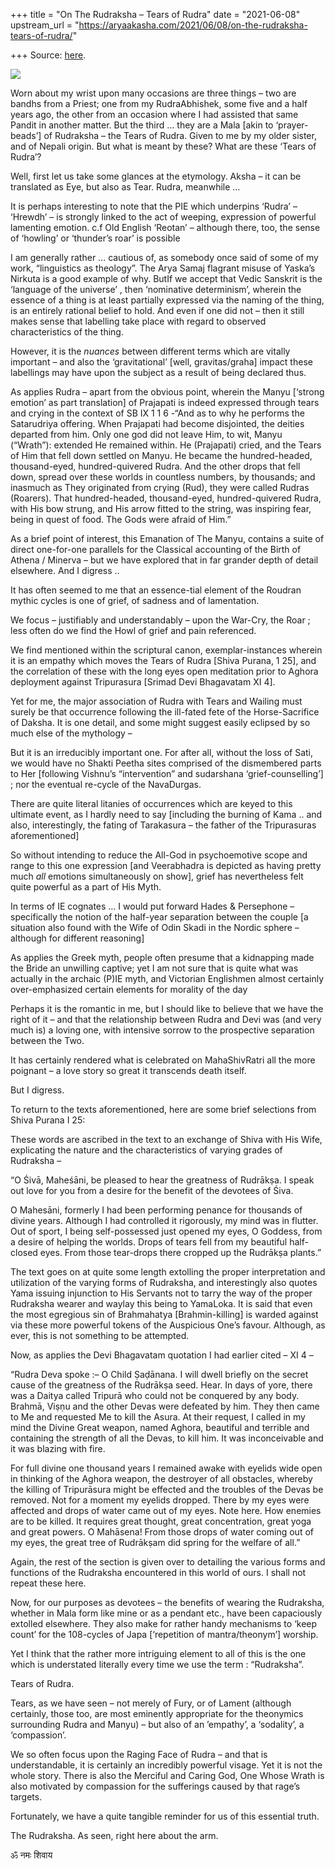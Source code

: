 +++
title = "On The Rudraksha – Tears of Rudra"
date = "2021-06-08"
upstream_url = "https://aryaakasha.com/2021/06/08/on-the-rudraksha-tears-of-rudra/"

+++
Source: [here](https://aryaakasha.com/2021/06/08/on-the-rudraksha-tears-of-rudra/).

![](https://aryaakasha.files.wordpress.com/2021/06/img_07631.jpg?w=768)

Worn about my wrist upon many occasions are three things – two are
bandhs from a Priest; one from my RudraAbhishek, some five and a half
years ago, the other from an occasion where I had assisted that same
Pandit in another matter. But the third … they are a Mala \[akin to
‘prayer-beads’\] of Rudraksha – the Tears of Rudra. Given to me by my
older sister, and of Nepali origin. But what is meant by these? What are
these ‘Tears of Rudra’?

Well, first let us take some glances at the etymology. Aksha – it can be
translated as Eye, but also as Tear. Rudra, meanwhile …

It is perhaps interesting to note that the PIE which underpins ‘Rudra’ –
‘Hrewdh’ – is strongly linked to the act of weeping, expression of
powerful lamenting emotion. c.f Old English ‘Reotan’ – although there,
too, the sense of ‘howling’ or ‘thunder’s roar’ is possible

I am generally rather … cautious of, as somebody once said of some of my
work, “linguistics as theology”. The Arya Samaj flagrant misuse of
Yaska’s Nirkuta is a good example of why. ButIf we accept that Vedic
Sanskrit is the ‘language of the universe’ , then ‘nominative
determinism’, wherein the essence of a thing is at least partially
expressed via the naming of the thing, is an entirely rational belief to
hold. And even if one did not – then it still makes sense that labelling
take place with regard to observed characteristics of the thing.

However, it is the *nuances* between different terms which are vitally
important – and also the ‘gravitational’ \[well, gravitas/graha\] impact
these labellings may have upon the subject as a result of being declared
thus.

As applies Rudra – apart from the obvious point, wherein the Manyu
\[‘strong emotion’ as part translation\] of Prajapati is indeed
expressed through tears and crying in the context of SB IX 1 1 6 -“And
as to why he performs the Satarudriya offering. When Prajapati had
become disjointed, the deities departed from him. Only one god did not
leave Him, to wit, Manyu (“Wrath”): extended He remained within. He
(Prajapati) cried, and the Tears of Him that fell down settled on Manyu.
He became the hundred-headed, thousand-eyed, hundred-quivered Rudra. And
the other drops that fell down, spread over these worlds in countless
numbers, by thousands; and inasmuch as They originated from crying
(Rud), they were called Rudras (Roarers). That hundred-headed,
thousand-eyed, hundred-quivered Rudra, with His bow strung, and His
arrow fitted to the string, was inspiring fear, being in quest of food.
The Gods were afraid of Him.”

As a brief point of interest, this Emanation of The Manyu, contains a
suite of direct one-for-one parallels for the Classical accounting of
the Birth of Athena / Minerva – but we have explored that in far grander
depth of detail elsewhere. And I digress ..

It has often seemed to me that an essence-tial element of the Roudran
mythic cycles is one of grief, of sadness and of lamentation.

We focus – justifiably and understandably – upon the War-Cry, the Roar ;
less often do we find the Howl of grief and pain referenced.

We find mentioned within the scriptural canon, exemplar-instances
wherein it is an empathy which moves the Tears of Rudra \[Shiva Purana,
1 25\], and the correlation of these with the long eyes open meditation
prior to Aghora deployment against Tripurasura \[Srimad Devi Bhagavatam
XI 4\].

Yet for me, the major association of Rudra with Tears and Wailing must
surely be that occurrence following the ill-fated fete of the
Horse-Sacrifice of Daksha. It is one detail, and some might suggest
easily eclipsed by so much else of the mythology –

But it is an irreducibly important one. For after all, without the loss
of Sati, we would have no Shakti Peetha sites comprised of the
dismembered parts to Her \[following Vishnu’s “intervention” and
sudarshana ‘grief-counselling’\] ; nor the eventual re-cycle of the
NavaDurgas.

There are quite literal litanies of occurrences which are keyed to this
ultimate event, as I hardly need to say \[including the burning of Kama
.. and also, interestingly, the fating of Tarakasura – the father of the
Tripurasuras aforementioned\]

So without intending to reduce the All-God in psychoemotive scope and
range to this one expression \[and Veerabhadra is depicted as having
pretty much *all* emotions simultaneously on show\], grief has
nevertheless felt quite powerful as a part of His Myth.

In terms of IE cognates … I would put forward Hades & Persephone –
specifically the notion of the half-year separation between the couple
\[a situation also found with the Wife of Odin Skadi in the Nordic
sphere – although for different reasoning\]

As applies the Greek myth, people often presume that a kidnapping made
the Bride an unwilling captive; yet I am not sure that is quite what was
actually in the archaic (P)IE myth, and Victorian Englishmen almost
certainly over-emphasized certain elements for morality of the day

Perhaps it is the romantic in me, but I should like to believe that we
have the right of it – and that the relationship between Rudra and Devi
was (and very much is) a loving one, with intensive sorrow to the
prospective separation between the Two.

It has certainly rendered what is celebrated on MahaShivRatri all the
more poignant – a love story so great it transcends death itself.

But I digress.

To return to the texts aforementioned, here are some brief selections
from Shiva Purana I 25:

These words are ascribed in the text to an exchange of Shiva with His
Wife, explicating the nature and the characteristics of varying grades
of Rudraksha –

“O Śivā, Maheśāni, be pleased to hear the greatness of Rudrākṣa. I speak
out love for you from a desire for the benefit of the devotees of Śiva.

O Mahesāni, formerly I had been performing penance for thousands of
divine years. Although I had controlled it rigorously, my mind was in
flutter. Out of sport, I being self-possessed just opened my eyes, O
Goddess, from a desire of helping the worlds. Drops of tears fell from
my beautiful half-closed eyes. From those tear-drops there cropped up
the Rudrākṣa plants.”

The text goes on at quite some length extolling the proper
interpretation and utilization of the varying forms of Rudraksha, and
interestingly also quotes Yama issuing injunction to His Servants not to
tarry the way of the proper Rudraksha wearer and waylay this being to
YamaLoka. It is said that even the most egregious sin of Brahmahatya
\[Brahmin-killing\] is warded against via these more powerful tokens of
the Auspicious One’s favour. Although, as ever, this is not something to
be attempted.

Now, as applies the Devi Bhagavatam quotation I had earlier cited – XI 4
–

“Rudra Deva spoke :– O Child Ṣaḍānana. I will dwell briefly on the
secret cause of the greatness of the Rudrākṣa seed. Hear. In days of
yore, there was a Daitya called Tripurā who could not be conquered by
any body. Brahmā, Viṣṇu and the other Devas were defeated by him. They
then came to Me and requested Me to kill the Asura. At their request, I
called in my mind the Divine Great weapon, named Aghora, beautiful and
terrible and containing the strength of all the Devas, to kill him. It
was inconceivable and it was blazing with fire.

For full divine one thousand years I remained awake with eyelids wide
open in thinking of the Aghora weapon, the destroyer of all obstacles,
whereby the killing of Tripurāsura might be effected and the troubles of
the Devas be removed. Not for a moment my eyelids dropped. There by my
eyes were affected and drops of water came out of my eyes. Note here.
How enemies are to be killed. It requires great thought, great
concentration, great yoga and great powers. O Mahāsena! From those drops
of water coming out of my eyes, the great tree of Rudrākṣam did spring
for the welfare of all.”

Again, the rest of the section is given over to detailing the various
forms and functions of the Rudraksha encountered in this world of ours.
I shall not repeat these here.

Now, for our purposes as devotees – the benefits of wearing the
Rudraksha, whether in Mala form like mine or as a pendant etc., have
been capaciously extolled elsewhere. They also make for rather handy
mechanisms to ‘keep count’ for the 108-cycles of Japa \[‘repetition of
mantra/theonym’\] worship.

Yet I think that the rather more intriguing element to all of this is
the one which is understated literally every time we use the term :
“Rudraksha”.

Tears of Rudra.

Tears, as we have seen – not merely of Fury, or of Lament (although
certainly, those too, are most eminently appropriate for the theonymics
surrounding Rudra and Manyu) – but also of an ’empathy’, a ‘sodality’, a
‘compassion’.

We so often focus upon the Raging Face of Rudra – and that is
understandable, it is certainly an incredibly powerful visage. Yet it is
not the whole story. There is also the Merciful and Caring God, One
Whose Wrath is also motivated by compassion for the sufferings caused by
that rage’s targets.

Fortunately, we have a quite tangible reminder for us of this essential
truth.

The Rudraksha. As seen, right here about the arm.

ॐ नमः शिवाय
